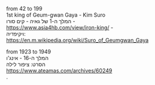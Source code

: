 from 42 to 199 </br> 
1st king of Geum-gwan Gaya - Kim Suro </br>
המלך ה-1 של גאיה - קים סורו - </br> 
https://www.asia4hb.com/view/iron-king/ - </br>
ויקיפדיה: </br> 
https://en.m.wikipedia.org/wiki/Suro_of_Geumgwan_Gaya </br> 

from 1923 to 1949 </br> 
המלך ה-16 - אינג'ו </br> 
הסרט: ציפור לילה </br> 
<a herf ="https://www.ateamas.com/archives/60249">https://www.ateamas.com/archives/60249</a> </br> 
.
